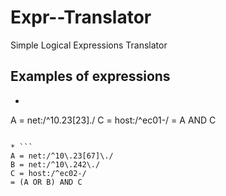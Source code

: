 # Expr--Translator
Simple Logical Expressions Translator

## Examples of expressions
* ```
A = net:/^10\.23[23]\./
C = host:/^ec01-/
= A AND C
```

* ```
A = net:/^10\.23[67]\./
B = net:/^10\.242\./
C = host:/^ec02-/
= (A OR B) AND C
```
